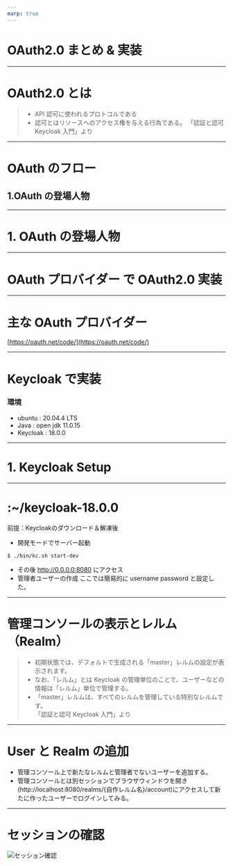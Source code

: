 ```yaml
---
marp: true
---
```

 # OAuth2.0 まとめ & 実装

---

 # OAuth2.0 とは
 > - API 認可に使われるプロトコルである
 > - 認可とはリソースへのアクセス権を与える行為である。
 > 「認証と認可 Keycloak 入門」より

---

# OAuth のフロー
## 1.OAuth の登場人物

---

# 1. OAuth の登場人物


---

# OAuth プロバイダー で OAuth2.0 実装

---

# 主な OAuth プロバイダー 
[https://oauth.net/code/](https://oauth.net/code/)

---
# Keycloak で実装
### 環境
- ubuntu : 20.04.4 LTS
- Java : open jdk 11.0.15
- Keycloak : 18.0.0
---

# 1. Keycloak Setup

---

# :~/keycloak-18.0.0
前提：Keycloakのダウンロード＆解凍後
<br>
- 開発モードでサーバー起動
```
$ ./bin/kc.sh start-dev 
```
- その後 http://0.0.0.0:8080 にアクセス
- 管理者ユーザーの作成
ここでは簡易的に username password と設定した。

---

# 管理コンソールの表示とレルム（Realm）
>- 初期状態では、デフォルトで生成される「master」レルムの設定が表示されます。
>- なお、「レルム」とは Keycloak の管理単位のことで、ユーザーなどの情報は「レルム」単位で管理する。<br>
>- 「master」レルムは、すべてのレルムを管理している特別なレルムです。
><br> 「認証と認可 Keycloak 入門」より

---

# User と Realm の追加
- 管理コンソール上で新たなレルムと管理者でないユーザーを追加する。
- 管理コンソールとは別セッションでブラウザウィンドウを開き(http://localhost:8080/realms/{自作レルム名}/account)にアクセスして新たに作ったユーザーでログインしてみる。

---

# セッションの確認
![セッション確認](Screenshot1.png)

